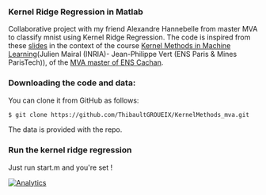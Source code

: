### Kernel Ridge Regression in Matlab

Collaborative project with my friend Alexandre Hannebelle from master MVA to classify mnist using Kernel Ridge Regression.
The code is inspired from these [slides](http://lear.inrialpes.fr/people/mairal/teaching/2015-2016/MVA/fichiers/mva_slides.pdf) in the context of the course [Kernel Methods in Machine Learning](http://www.math.ens-cachan.fr/version-francaise/formations/master-mva/contenus-/kernel-methods-for-machine-learning-162157.kjsp?RH=1242430202531)(Julien Mairal (INRIA)- Jean-Philippe Vert (ENS Paris & Mines ParisTech)), of the [MVA master of ENS Cachan](http://www.cmla.ens-cachan.fr/version-anglaise/academics/mva-master-degree-227777.kjsp?RH=ACCUEIL_GB).


### Downloading the code and data:


You can clone it from GitHub as follows:

``` sh
$ git clone https://github.com/ThibaultGROUEIX/KernelMethods_mva.git
```
The data is provided with the repo.

### Run the kernel ridge regression
Just run start.m and you're set !

[![Analytics](https://ga-beacon.appspot.com/UA-91308638-2/github.com/ThibaultGROUEIX/Kernel-Methods-mva/README?pixel)](https://github.com/ThibaultGROUEIX/Kernel-Methods-mva/)
